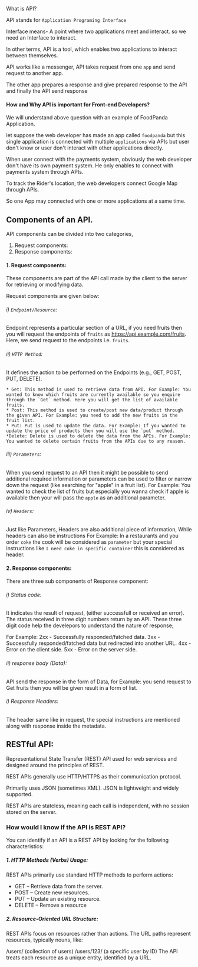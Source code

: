What is API?

API stands for `Application Programing Interface`

Interface means- A point where two applications meet and interact. so we need an Interface to interact.

In other terms, API is a tool, which enables two applications to interact between themselves.

API works like a messenger, API takes request from one `app` and send request to another app.

The other app prepares a response and give prepared response to the API and finally the API send response

#### How and Why API is important for Front-end Developers?

We will understand above question with an example of FoodPanda Application.

let suppose the web developer has made an app called `foodpanda` but this single application is connected with multiple `applications` via APIs but user don't know or user don't interact with other applications directly.

When user connect with the payments system, obviously the web developer don't have its own payment system. He only enables to connect with payments system through APIs.

To track the Rider's location, the web developers connect Google Map through APIs.

So one App may connected with one or more applications at a same time.

## Components of an API.

API components can be divided into two categories,

1. Request components:
2. Response components:

#### 1. Request components:

These components are part of the API call made by the client to the server for retrieving or modifying data.

Request components are given below:

###### i) `Endpoint/Resource`:

Endpoint represents a particular section of a URL, if you need fruits then you will request the endpoints of `fruits` as
https://api.example.com/fruits.
Here, we send request to the endpoints i.e. `fruits`.

###### ii) `HTTP Method`:

It defines the action to be performed on the Endpoints (e.g., GET, POST, PUT, DELETE).

    * Get: This method is used to retrieve data from API. For Example: You wanted to know which fruits are currently available so you enquire through the `Get` method. Here you will get the list of available fruits.
    * Post: This method is used to create/post new data/product through the given API. For Example: you need to add the new fruits in the fruit list.
    * Put: Put is used to update the data. For Example: If you wanted to update the price of products then you will use the `put` method.
    *Delete: Delete is used to delete the data from the APIs. For Example: You wanted to delete certain fruits from the APIs due to any reason.

###### iii) `Parameters`:

When you send request to an API then it might be possible to send additional required information or parameters can be used to filter or narrow down the request (like searching for "apple" in a fruit list). For Example: You wanted to check the list of fruits but especially you wanna check if apple is available then your will pass the `apple` as an additional parameter.

###### iv) `Headers`:

Just like Parameters, Headers are also additional piece of information, While headers can also be instructions
For Example: In a restaurants and you order `coke` the cook will be considered as `parameter` but your special instructions like `I need coke in specific container` this is considered as header.

#### 2. Response components:

There are three sub components of Response component:

###### i) Status code:

It indicates the result of request, (either successfull or received an error). The status received in three digit numbers return by an API. These three digit code help the develepors to understand the nature of response;

For Example:
2xx - Successfully responded/fatched data.
3xx - Successfully responded/fatched data but redirected into another URL.
4xx - Error on the client side.
5xx - Error on the server side.

###### ii) response body (Data):

API send the response in the form of Data, for Example: you send request to Get fruits then you will be given result in a form of list.

###### i) Response Headers:

The header same like in request, the special instructions are mentioned along with response inside the metadata.

## RESTful API:

Representational State Transfer (REST) API used for web services and designed around the principles of REST.

REST APIs generally use HTTP/HTTPS as their communication protocol.

Primarily uses JSON (sometimes XML). JSON is lightweight and widely supported.

REST APIs are stateless, meaning each call is independent, with no session stored on the server.

### How would I know if the API is REST API?

You can identify if an API is a REST API by looking for the following characteristics:

##### 1. HTTP Methods (Verbs) Usage:

REST APIs primarily use standard HTTP methods to perform actions:

- GET – Retrieve data from the server.
- POST – Create new resources.
- PUT – Update an existing resource.
- DELETE – Remove a resource

##### 2. Resource-Oriented URL Structure:

REST APIs focus on resources rather than actions. The URL paths represent resources, typically nouns, like:

/users/ (collection of users)
/users/123/ (a specific user by ID)
The API treats each resource as a unique entity, identified by a URL.
